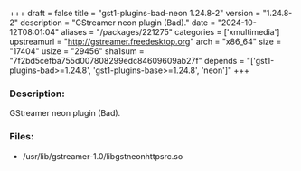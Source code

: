 +++
draft = false
title = "gst1-plugins-bad-neon 1.24.8-2"
version = "1.24.8-2"
description = "GStreamer neon plugin (Bad)."
date = "2024-10-12T08:01:04"
aliases = "/packages/221275"
categories = ['xmultimedia']
upstreamurl = "http://gstreamer.freedesktop.org"
arch = "x86_64"
size = "17404"
usize = "29456"
sha1sum = "7f2bd5cefba755d007808299edc84609609ab27f"
depends = "['gst1-plugins-bad>=1.24.8', 'gst1-plugins-base>=1.24.8', 'neon']"
+++
### Description: 
GStreamer neon plugin (Bad).

### Files: 
* /usr/lib/gstreamer-1.0/libgstneonhttpsrc.so
